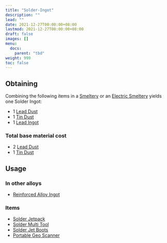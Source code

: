 ```yaml
---
title: "Solder-Ingot"
description: ""
lead: ""
date: 2021-12-27T00:00:00+08:00
lastmod: 2021-12-27T00:00:00+08:00
draft: false
images: []
menu: 
  docs:
    parent: "tbd"
weight: 999
toc: false
---
```


## Obtaining

Combining the following items in a [Smeltery](/docs/slimefun/smeltery) or an [Electric Smeltery](/docs/slimefun/electric-smeltery) yields one Solder Ingot:

* 1 [Lead Dust](/docs/slimefun/lead-dust)
* 1 [Tin Dust](/docs/slimefun/tin-dust)
* 1 [Lead Ingot](/docs/slimefun/lead-ingot)

### Total base material cost

* 2 [Lead Dust](/docs/slimefun/lead-dust)
* 1 [Tin Dust](/docs/slimefun/tin-dust)

## Usage

### In other alloys

* [Reinforced Alloy Ingot](/docs/slimefun/reinforced-alloy-ingot)

### Items

* [Solder Jetpack](/docs/slimefun/jetpacks)
* [Solder Multi Tool](/docs/slimefun/multi-tools)
* [Solder Jet Boots](/docs/slimefun/jet-boots)
* [Portable Geo Scanner](/docs/slimefun/portable-geo-scanner)
